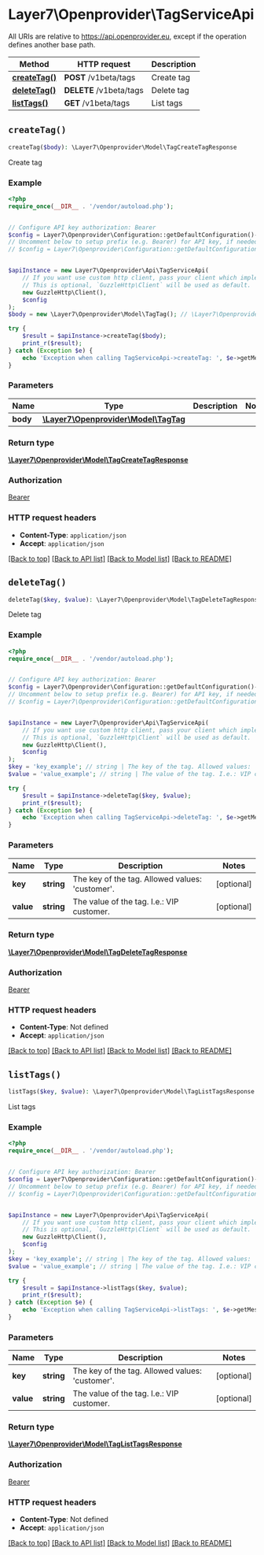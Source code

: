 # Layer7\Openprovider\TagServiceApi

All URIs are relative to https://api.openprovider.eu, except if the operation defines another base path.

| Method | HTTP request | Description |
| ------------- | ------------- | ------------- |
| [**createTag()**](TagServiceApi.md#createTag) | **POST** /v1beta/tags | Create tag |
| [**deleteTag()**](TagServiceApi.md#deleteTag) | **DELETE** /v1beta/tags | Delete tag |
| [**listTags()**](TagServiceApi.md#listTags) | **GET** /v1beta/tags | List tags |


## `createTag()`

```php
createTag($body): \Layer7\Openprovider\Model\TagCreateTagResponse
```

Create tag

### Example

```php
<?php
require_once(__DIR__ . '/vendor/autoload.php');


// Configure API key authorization: Bearer
$config = Layer7\Openprovider\Configuration::getDefaultConfiguration()->setApiKey('Authorization', 'YOUR_API_KEY');
// Uncomment below to setup prefix (e.g. Bearer) for API key, if needed
// $config = Layer7\Openprovider\Configuration::getDefaultConfiguration()->setApiKeyPrefix('Authorization', 'Bearer');


$apiInstance = new Layer7\Openprovider\Api\TagServiceApi(
    // If you want use custom http client, pass your client which implements `GuzzleHttp\ClientInterface`.
    // This is optional, `GuzzleHttp\Client` will be used as default.
    new GuzzleHttp\Client(),
    $config
);
$body = new \Layer7\Openprovider\Model\TagTag(); // \Layer7\Openprovider\Model\TagTag

try {
    $result = $apiInstance->createTag($body);
    print_r($result);
} catch (Exception $e) {
    echo 'Exception when calling TagServiceApi->createTag: ', $e->getMessage(), PHP_EOL;
}
```

### Parameters

| Name | Type | Description  | Notes |
| ------------- | ------------- | ------------- | ------------- |
| **body** | [**\Layer7\Openprovider\Model\TagTag**](../Model/TagTag.md)|  | |

### Return type

[**\Layer7\Openprovider\Model\TagCreateTagResponse**](../Model/TagCreateTagResponse.md)

### Authorization

[Bearer](../../README.md#Bearer)

### HTTP request headers

- **Content-Type**: `application/json`
- **Accept**: `application/json`

[[Back to top]](#) [[Back to API list]](../../README.md#endpoints)
[[Back to Model list]](../../README.md#models)
[[Back to README]](../../README.md)

## `deleteTag()`

```php
deleteTag($key, $value): \Layer7\Openprovider\Model\TagDeleteTagResponse
```

Delete tag

### Example

```php
<?php
require_once(__DIR__ . '/vendor/autoload.php');


// Configure API key authorization: Bearer
$config = Layer7\Openprovider\Configuration::getDefaultConfiguration()->setApiKey('Authorization', 'YOUR_API_KEY');
// Uncomment below to setup prefix (e.g. Bearer) for API key, if needed
// $config = Layer7\Openprovider\Configuration::getDefaultConfiguration()->setApiKeyPrefix('Authorization', 'Bearer');


$apiInstance = new Layer7\Openprovider\Api\TagServiceApi(
    // If you want use custom http client, pass your client which implements `GuzzleHttp\ClientInterface`.
    // This is optional, `GuzzleHttp\Client` will be used as default.
    new GuzzleHttp\Client(),
    $config
);
$key = 'key_example'; // string | The key of the tag. Allowed values: 'customer'.
$value = 'value_example'; // string | The value of the tag. I.e.: VIP customer.

try {
    $result = $apiInstance->deleteTag($key, $value);
    print_r($result);
} catch (Exception $e) {
    echo 'Exception when calling TagServiceApi->deleteTag: ', $e->getMessage(), PHP_EOL;
}
```

### Parameters

| Name | Type | Description  | Notes |
| ------------- | ------------- | ------------- | ------------- |
| **key** | **string**| The key of the tag. Allowed values: &#39;customer&#39;. | [optional] |
| **value** | **string**| The value of the tag. I.e.: VIP customer. | [optional] |

### Return type

[**\Layer7\Openprovider\Model\TagDeleteTagResponse**](../Model/TagDeleteTagResponse.md)

### Authorization

[Bearer](../../README.md#Bearer)

### HTTP request headers

- **Content-Type**: Not defined
- **Accept**: `application/json`

[[Back to top]](#) [[Back to API list]](../../README.md#endpoints)
[[Back to Model list]](../../README.md#models)
[[Back to README]](../../README.md)

## `listTags()`

```php
listTags($key, $value): \Layer7\Openprovider\Model\TagListTagsResponse
```

List tags

### Example

```php
<?php
require_once(__DIR__ . '/vendor/autoload.php');


// Configure API key authorization: Bearer
$config = Layer7\Openprovider\Configuration::getDefaultConfiguration()->setApiKey('Authorization', 'YOUR_API_KEY');
// Uncomment below to setup prefix (e.g. Bearer) for API key, if needed
// $config = Layer7\Openprovider\Configuration::getDefaultConfiguration()->setApiKeyPrefix('Authorization', 'Bearer');


$apiInstance = new Layer7\Openprovider\Api\TagServiceApi(
    // If you want use custom http client, pass your client which implements `GuzzleHttp\ClientInterface`.
    // This is optional, `GuzzleHttp\Client` will be used as default.
    new GuzzleHttp\Client(),
    $config
);
$key = 'key_example'; // string | The key of the tag. Allowed values: 'customer'.
$value = 'value_example'; // string | The value of the tag. I.e.: VIP customer.

try {
    $result = $apiInstance->listTags($key, $value);
    print_r($result);
} catch (Exception $e) {
    echo 'Exception when calling TagServiceApi->listTags: ', $e->getMessage(), PHP_EOL;
}
```

### Parameters

| Name | Type | Description  | Notes |
| ------------- | ------------- | ------------- | ------------- |
| **key** | **string**| The key of the tag. Allowed values: &#39;customer&#39;. | [optional] |
| **value** | **string**| The value of the tag. I.e.: VIP customer. | [optional] |

### Return type

[**\Layer7\Openprovider\Model\TagListTagsResponse**](../Model/TagListTagsResponse.md)

### Authorization

[Bearer](../../README.md#Bearer)

### HTTP request headers

- **Content-Type**: Not defined
- **Accept**: `application/json`

[[Back to top]](#) [[Back to API list]](../../README.md#endpoints)
[[Back to Model list]](../../README.md#models)
[[Back to README]](../../README.md)
